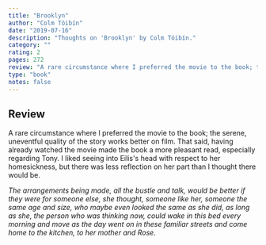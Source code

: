 ```yaml
---
title: "Brooklyn"
author: "Colm Tóibín"
date: "2019-07-16"
description: "Thoughts on 'Brooklyn' by Colm Tóibín."
category: ""
rating: 2
pages: 272
review: "A rare circumstance where I preferred the movie to the book; the serene, uneventful quality of the story works better on film. That said, having already watched the movie made the book a more pleasant read, especially regarding Tony. I liked seeing into Eilis's head with respect to her homesickness, but there was less reflection on her part than I thought there would be.<br/><br/><i>The arrangements being made, all the bustle and talk, would be better if they were for someone else, she thought, someone like her, someone the same age and size, who maybe even looked the same as she did, as long as she, the person who was thinking now, could wake in this bed every morning and move as the day went on in these familiar streets and come home to the kitchen, to her mother and Rose.</i>"
type: "book"
notes: false
---
```


## Review

A rare circumstance where I preferred the movie to the book; the serene, uneventful quality of the story works better on film. That said, having already watched the movie made the book a more pleasant read, especially regarding Tony. I liked seeing into Eilis's head with respect to her homesickness, but there was less reflection on her part than I thought there would be.

_The arrangements being made, all the bustle and talk, would be better if they were for someone else, she thought, someone like her, someone the same age and size, who maybe even looked the same as she did, as long as she, the person who was thinking now, could wake in this bed every morning and move as the day went on in these familiar streets and come home to the kitchen, to her mother and Rose._
